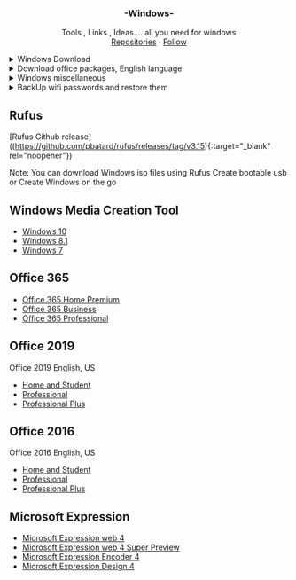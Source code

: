  <h3 align="center">-Windows-</h3>

  <p align="center">
    Tools , Links , Ideas.... all you need for windows
       <br />
    <a href="https://github.com/PrabeshRajJk?tab=repositories">Repositories</a>
    ·
    <a href="https://github.com/login?return_to=%2FPrabeshRajJk">Follow</a>
  </p>
</p>
<!-- Windows Download -->
<details close="close">
  <summary>Windows Download</summary>
     <li><a href="# Rufus"> Rufus</a></li>
  <li><a href="# Windows Media Creation Tool">Windows Media Creation Tool</a></li>
    
</details>


<!-- Office Packages -->
<details close="close">
  <summary>Download office packages, English language </summary>
  <ol>
   <li><a href="# Office 365">Office 365</a></li>
    <li><a href="# Office 2019">Office 2019</a></li>
    <li><a href="# Office 2016"> Office 2016</a></li>
  </ol>
</details>

<!-- Microsoft Expression -->
<details close="close">
  <summary> Windows miscellaneous </summary>
  <ol>Microsoft Expression</a></li>
  </ol>
</details>

<!-- WIFI -->
<details close="close">
  <summary>BackUp  wifi passwords and restore them </summary>
       <li><a href="https://raw.githubusercontent.com/PrabeshRajJk/Windows-Pre-Post-Install-tools/main/Pre%20Install/WiFi/Wifi_Profile/Export%20wifi%20from%20Windows%20in%20xml%20format.bat">Wifi Back Up</a></li>
       <li><a href="https://raw.githubusercontent.com/PrabeshRajJk/Windows-Pre-Post-Install-tools/main/Pre%20Install/WiFi/Wifi_Profile/Import%20wifi%20to%20Windows%20from%20xml%20format.bat">WiFi Restore</a></li>
      </li>
     </details>

<!-- Rufus -->
## Rufus
[Rufus Github release]((https://github.com/pbatard/rufus/releases/tag/v3.15){:target="_blank" rel="noopener"})

Note: You can download Windows iso files using Rufus 
     Create bootable usb
     or Create Windows on the go

<!-- Windows Media Creation Tool -->
## Windows Media Creation Tool
* [ Windows 10](https://www.microsoft.com/it-it/software-download/windows10?WT.mc_id=AZ-MVP-5003202)
* [ Windows 8.1 ](https://www.microsoft.com/en-US/software-download/windows8?WT.mc_id=AZ-MVP-5003202)
* [ Windows 7 ](https://www.microsoft.com/en-US/software-download/windows7?WT.mc_id=AZ-MVP-5003202)

<!-- Office 365 -->
## Office 365
* [Office 365 Home Premium](http://officecdn.microsoft.com/db/492350F6-3A01-4F97-B9C0-C7C6DDF67D60/media/en-US/O365HomePremRetail.img?WT.mc_id=AZ-MVP-5003202)
* [Office 365 Business](http://officecdn.microsoft.com/db/492350F6-3A01-4F97-B9C0-C7C6DDF67D60/media/en-US/O365BusinessRetail.img?WT.mc_id=AZ-MVP-5003202)
* [Office 365 Professional](http://officecdn.microsoft.com/db/492350F6-3A01-4F97-B9C0-C7C6DDF67D60/media/en-US/O365ProPlusRetail.img?WT.mc_id=AZ-MVP-5003202)

<!-- Office 2019 -->
## Office 2019
Office 2019 English, US 
* [ Home and Student](https://officecdn.microsoft.com/db/492350F6-3A01-4F97-B9C0-C7C6DDF67D60/media/en-US/HomeStudent2019Retail.img)
* [ Professional](https://officecdn.microsoft.com/db/492350F6-3A01-4F97-B9C0-C7C6DDF67D60/media/en-US/Professional2019Retail.img)
* [ Professional Plus](https://officecdn.microsoft.com/db/492350F6-3A01-4F97-B9C0-C7C6DDF67D60/media/en-US/ProPlus2019Retail.img)

<!-- Office 2016 -->
## Office 2016
 Office 2016 English, US 
* [ Home and Student](https://officecdn.microsoft.com/db/492350F6-3A01-4F97-B9C0-C7C6DDF67D60/media/en-US/HomeStudentRetail.img)
* [ Professional](https://officecdn.microsoft.com/db/492350F6-3A01-4F97-B9C0-C7C6DDF67D60/media/en-US/ProfessionalRetail.img)
* [ Professional Plus](https://officecdn.microsoft.com/db/492350F6-3A01-4F97-B9C0-C7C6DDF67D60/media/en-US/ProPlusRetail.img)

<!-- Microsoft Expression -->
## Microsoft Expression 
* [ Microsoft Expression web 4](https://download.microsoft.com/download/F/D/8/FD88D81D-52B5-486A-A53F-CCDB485D5258/Web_Trial_en.exe)
* [ Microsoft Expression web 4 Super Preview ](https://download.microsoft.com/download/7/9/6/796296D9-A564-4D37-AF95-3D3D47EE82E9/SuperPreview_Trial_en.exe)
* [ Microsoft Expression Encoder 4](https://download.microsoft.com/download/4/3/2/4328EFC5-4F3B-47C8-B21D-75CAD2E575C2/Encoder_en.exe)
* [ Microsoft Expression Design 4](https://download.microsoft.com/download/C/6/8/C6866D29-E373-4F3F-98F0-E80903E77852/Design_Trial_en.exe)





   
